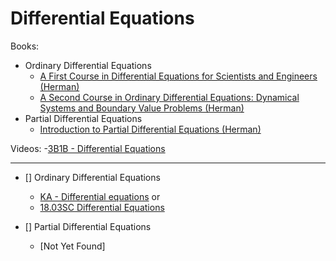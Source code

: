 # Differential Equations

Books:

- Ordinary Differential Equations
  - [A First Course in Differential Equations for Scientists and Engineers (Herman)](<https://math.libretexts.org/Bookshelves/Differential_Equations/A_First_Course_in_Differential_Equations_for_Scientists_and_Engineers_(Herman)>)
  - [A Second Course in Ordinary Differential Equations: Dynamical Systems and Boundary Value Problems (Herman)](<https://math.libretexts.org/Bookshelves/Differential_Equations/A_Second_Course_in_Ordinary_Differential_Equations%3A_Dynamical_Systems_and_Boundary_Value_Problems_(Herman)>)
- Partial Differential Equations
  - [Introduction to Partial Differential Equations (Herman)](<https://math.libretexts.org/Bookshelves/Differential_Equations/Introduction_to_Partial_Differential_Equations_(Herman)>)

Videos: -[3B1B - Differential Equations](https://www.3blue1brown.com/topics/differential-equations)

---

- [] Ordinary Differential Equations

  - [KA - Differential equations](https://www.khanacademy.org/math/differential-equations)
    or
  - [18.03SC Differential Equations](https://ocw.mit.edu/courses/18-03sc-differential-equations-fall-2011/)

- [] Partial Differential Equations
  - [Not Yet Found]
